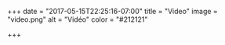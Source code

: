 +++
date = "2017-05-15T22:25:16-07:00"
title = "Video"
image = "video.png"
alt = "Vidéo"
color = "#212121"

+++
